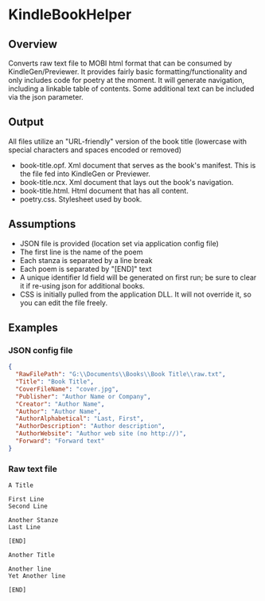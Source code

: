 # KindleBookHelper

## Overview
Converts raw text file to MOBI html format that can be consumed by KindleGen/Previewer.
It provides fairly basic formatting/functionality and only includes code for poetry at the moment.
It will generate navigation, including a linkable table of contents.
Some additional text can be included via the json parameter.

## Output
All files utilize an "URL-friendly" version of the book title (lowercase with special characters and spaces encoded or removed)
- book-title.opf. Xml document that serves as the book's manifest. This is the file fed into KindleGen or Previewer.
- book-title.ncx. Xml document that lays out the book's navigation.
- book-title.html. Html document that has all content.
- poetry.css. Stylesheet used by book.

## Assumptions
- JSON file is provided (location set via application config file)
- The first line is the name of the poem
- Each stanza is separated by a line break
- Each poem is separated by "[END]" text
- A unique identifier Id field will be generated on first run; be sure to clear it if re-using json for additional books.
- CSS is initially pulled from the application DLL. It will not override it, so you can edit the file freely.

## Examples

### JSON config file

```json
{
  "RawFilePath": "G:\\Documents\\Books\\Book Title\\raw.txt",
  "Title": "Book Title",
  "CoverFileName": "cover.jpg",
  "Publisher": "Author Name or Company",
  "Creator": "Author Name",
  "Author": "Author Name",
  "AuthorAlphabetical": "Last, First",
  "AuthorDescription": "Author description",
  "AuthorWebsite": "Author web site (no http://)",
  "Forward": "Forward text"
}
```

### Raw text file

```
A Title

First Line
Second Line

Another Stanze
Last Line

[END]

Another Title

Another line
Yet Another line

[END]
```